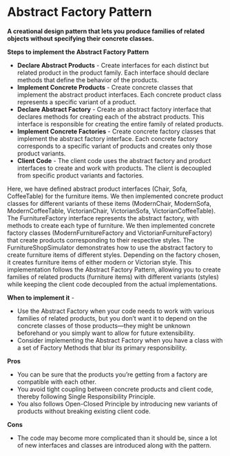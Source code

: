 # Abstract Factory Pattern

**A creational design pattern that lets you produce families of related objects without specifying their concrete classes.**


**Steps to implement the Abstract Factory Pattern**
- **Declare Abstract Products** - Create interfaces for each distinct but related product in the product family. Each interface should declare methods that define the behavior of the products.
- **Implement Concrete Products** - Create concrete classes that implement the abstract product interfaces. Each concrete product class represents a specific variant of a product.
- **Declare Abstract Factory** - Create an abstract factory interface that declares methods for creating each of the abstract products. This interface is responsible for creating the entire family of related products.
- **Implement Concrete Factories** - Create concrete factory classes that implement the abstract factory interface. Each concrete factory corresponds to a specific variant of products and creates only those product variants. 
- **Client Code** - The client code uses the abstract factory and product interfaces to create and work with products. The client is decoupled from specific product variants and factories.


Here, we have defined abstract product interfaces (Chair, Sofa, CoffeeTable) for the furniture items. We then implemented concrete product classes for different variants of these items (ModernChair, ModernSofa, ModernCoffeeTable, VictorianChair, VictorianSofa, VictorianCoffeeTable).
The FurnitureFactory interface represents the abstract factory, with methods to create each type of furniture. We then implemented concrete factory classes (ModernFurnitureFactory and VictorianFurnitureFactory) that create products corresponding to their respective styles.
The FurnitureShopSimulator demonstrates how to use the abstract factory to create furniture items of different styles. Depending on the factory chosen, it creates furniture items of either modern or Victorian style.
This implementation follows the Abstract Factory Pattern, allowing you to create families of related products (furniture items) with different variants (styles) while keeping the client code decoupled from the actual implementations.


**When to implement it** - 
- Use the Abstract Factory when your code needs to work with various families of related products, but you don’t want it to depend on the concrete classes of those products—they might be unknown beforehand or you simply want to allow for future extensibility.
- Consider implementing the Abstract Factory when you have a class with a set of Factory Methods that blur its primary responsibility.


**Pros**
- You can be sure that the products you’re getting from a factory are compatible with each other.
- You avoid tight coupling between concrete products and client code, thereby following Single Responsibility Principle.
- You also follows Open-Closed Principle by introducing new variants of products without breaking existing client code.


**Cons**
- The code may become more complicated than it should be, since a lot of new interfaces and classes are introduced along with the pattern.

